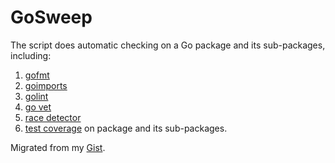 GoSweep
=======

The script does automatic checking on a Go package and its sub-packages, including:

1. [gofmt](http://golang.org/cmd/gofmt/)
2. [goimports](https://github.com/bradfitz/goimports)
3. [golint](https://github.com/golang/lint)
4. [go vet](http://golang.org/cmd/vet)
5. [race detector](http://blog.golang.org/race-detector)
6. [test coverage](http://blog.golang.org/cover) on package and its
   sub-packages.

Migrated from my [Gist](https://gist.github.com/hailiang/0f22736320abe6be71ce).

